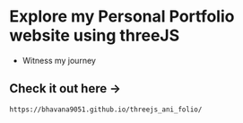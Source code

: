 # Explore my Personal Portfolio website using threeJS
- Witness my journey
## Check it out here ->
```
https://bhavana9051.github.io/threejs_ani_folio/
```
